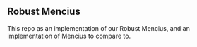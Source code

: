 ## Robust Mencius

This repo as an implementation of our Robust Mencius, and an implementation of Mencius to compare to.